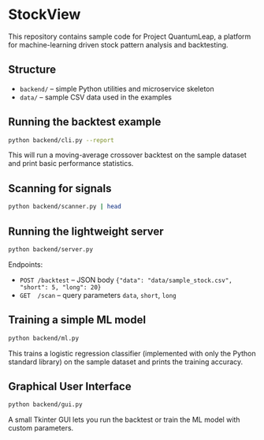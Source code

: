 # StockView

This repository contains sample code for Project QuantumLeap, a platform for machine-learning driven stock pattern analysis and backtesting.

## Structure
- `backend/` – simple Python utilities and microservice skeleton
- `data/` – sample CSV data used in the examples

## Running the backtest example
```bash
python backend/cli.py --report
```
This will run a moving-average crossover backtest on the sample dataset and print basic performance statistics.

## Scanning for signals
```bash
python backend/scanner.py | head
```

## Running the lightweight server
```bash
python backend/server.py
```
Endpoints:
* `POST /backtest` – JSON body `{"data": "data/sample_stock.csv", "short": 5, "long": 20}`
* `GET  /scan` – query parameters `data`, `short`, `long`

## Training a simple ML model
```bash
python backend/ml.py
```
This trains a logistic regression classifier (implemented with only the Python standard library) on the sample dataset and prints the training accuracy.

## Graphical User Interface
```bash
python backend/gui.py
```
A small Tkinter GUI lets you run the backtest or train the ML model with custom parameters.

